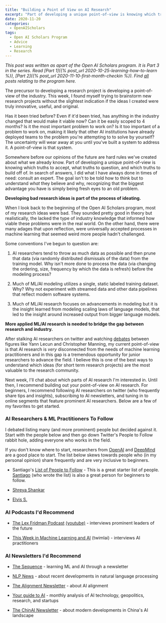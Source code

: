 ```yaml
---
title: "Building a Point of View on AI Research"
excerpt: "Part of developing a unique point-of-view is knowing which truths to accept, what truths to question, and which truths to build off of. In search of answers I did what I have always done in times of need: consult an expert."
date: 2020-11-20
categories:
  - OpenAIScholars
tags:
  - Open AI Scholars Program
  - Advice
  - Learning
  - Research
---
```

*This post was written as apart of the Open AI Scholars program. It is Part 3 in the series. Read [Part 1]({% post_url 2020-10-25-learning-how-to-learn %}), [Part 2]({% post_url 2020-11-10-first-month-checkin %}). Find [all](/tags/#open-ai-scholars-program) posts relating to the program here.*

The precursor to developing a research project is developing a point-of-view of the industry. This week, I found myself trying to brainstorm new research projects without the slightest indication if the ideas I created were truly innovative, useful, and original.

Has it been tried before? Even if it'd been tried, has anything in the industry changed that would make it viable now? Can it be easily scoped to 4 months? Is it the most important problem to work on? Is it too important of a problem to work on, making it likely that other AI institutions have already deployed teams to the problem you're attempting to to solve by yourself? The uncertainty will wear away at you until you've built a system to address it. A point-of-view is that system.

Somewhere before our opinions of the future are hard rules we've created about what we already know. Part of developing a unique point-of-view is knowing which truths to accept, what truths to question, and which truths to build off of. In search of answers, I did what I have always done in times of need: consult an expert. The goal isn't to be told how to think but to understand *what* they believe and why, recognizing that the biggest advantage you have is simply being fresh eyes to an old problem.

**Developing bad research ideas is part of the process of ideating.**

When I look back to the beginning of the Open AI Scholars program, most of my research ideas were bad. They sounded pretty good in theory but realistically, the lacked the type of industry knowledge that informed how viable these problems were in the real world. On the other hand, there were many adages that upon reflection, were universally accepted processes in machine learning that seemed weird more people hadn't challenged.

Some conventions I've begun to question are:

1. AI researchers tend to throw as much data as possible and then prune that data (via randomly distributed dismissals of the data) from the training model. Why isn't more done to process the data (via changing the ordering, size, frequency by which the data is refresh) before the modeling process?

2. Much of ML/AI modeling utilizes a single, static labeled training dataset. Why? Why not experiment with streamed data and other data pipelines that reflect modern software systems.

3. Much of ML/AI research focuses on advancements in modeling but it is the insight learned from modeling scaling laws of language models, that led to the insight around increased output from bigger language models.

**More applied ML/AI research is needed to bridge the gap between research and industry.**

After stalking AI researchers on twitter and watching [debates](https://www.youtube.com/watch?v=fKk9KhGRBdI) between figures like Yann Lecun and Christopher Manning, my current point-of-view is that AI research is *very* disconnected from the needs of machine learning practitioners and in this gap is a tremendous opportunity for junior researchers to advance the field. I believe this is one of the best ways to understand which ideas (for short term research projects) are the most valuable to the research community.

Next week, I'll chat about which parts of AI research I'm interested in. Until then, I recommend building out your point-of-view on AI research. For beginners, I recommend following AI researchers on twitter (who frequently share tips and insights), subscribing to AI newsletters, and tuning in to online segments that feature prominent AI researchers. Below are a few of my favorites to get started.

### AI Researchers & ML Practitioners To Follow

I debated listing many (and more prominent) people but decided against it. Start with the people below and then go down Twitter's People to Follow rabbit hole, adding everyone who works in the field.

If you don't know where to start, researchers from [OpenAI](https://twitter.com/OpenAI) and [DeepMind](https://twitter.com/DeepMind) are a good place to start. The list below skews towards people who (in my personal opinion) share frequently and are very inclusive to beginners.

- Santiago's [List of People to Follow](https://twitter.com/svpino/status/1302107316188307456) - This is a great starter list of people. [Santiago](https://twitter.com/svpino) (who wrote the list) is also a great person for beginners to follow.

- [Shreya Shankar](https://twitter.com/sh_reya)

- [Elvis S.](https://twitter.com/omarsar0)

### AI Podcasts I'd Recommend

- [The Lex Fridman Podcast](https://lexfridman.com/podcast/) [(youtube)](https://www.youtube.com/playlist?list=PLrAXtmErZgOdP_8GztsuKi9nrraNbKKp4) - interviews prominent leaders of the future

- [This Week in Machine Learning and AI](https://twimlai.com/) (twimlai) - interviews AI practitioners

### AI Newsletters I'd Recommend

- [The Sequence](https://thesequence.substack.com/) - learning ML and AI through a newsletter

- [NLP News](http://newsletter.ruder.io/) - about recent developments in natural language processing

- [The Alignment Newsletter](http://rohinshah.com/alignment-newsletter/) - about AI alignment

- [Your guide to AI](https://newsletter.airstreet.com/) - monthly analysis of AI technology, geopolitics, research, and startups

- [The ChinAI Newsletter](https://chinai.substack.com/) - about modern developments in China's AI landscape
